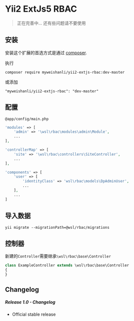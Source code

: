 Yii2 ExtJs5 RBAC
=========

> 正在完善中...
> 还有些问题请不要使用

安装
------------

安装这个扩展的首选方式是通过 [composer](http://getcomposer.org/download/).

执行

```
composer require myweishanli/yii2-extjs-rbac:dev-master
```
或添加
```
"myweishanli/yii2-extjs-rbac": "dev-master"
```

配置
------------

`@app/config/main.php`
```php
'modules' => [
    'admin' => '\wsl\rbac\modules\admin\Module',
    ...
],
```

```php
'controllerMap' => [
    'site' => '\wsl\rbac\controllers\SiteController',
    ...
],
```

```php
'components' => [
    'user' => [
        'identityClass' => 'wsl\rbac\models\DpAdminUser',
        ...
    ],
    ...
]
```


导入数据
------------

```
yii migrate --migrationPath=@wsl/rbac/migrations
```

控制器
------------
新建的`Controller`需要继承`\wsl\rbac\base\Controller`

```php
class ExampleController extends \wsl\rbac\base\Controller
{
}
```


Changelog
------------
##### Release 1.0 - Changelog

- Official stable release

